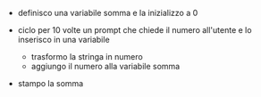- definisco una variabile somma e la inizializzo a 0

- ciclo per 10 volte un prompt che chiede il numero all'utente e lo inserisco in una variabile
    - trasformo la stringa in numero
    - aggiungo il numero alla variabile somma

- stampo la somma